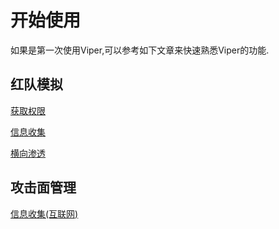 # 开始使用

如果是第一次使用Viper,可以参考如下文章来快速熟悉Viper的功能.

## 红队模拟

[获取权限](../training/first_session)

[信息收集](../training/information_collection)

[横向渗透](../training/lateral_movement)

## 攻击面管理

[信息收集(互联网)](../training/Information_collection_Internet)

